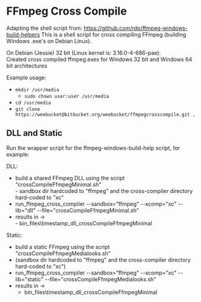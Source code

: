 # FFmpeg Cross Compile

Adapting the shell script from:
<https://github.com/rdp/ffmpeg-windows-build-helpers>
This is a shell script for cross compiling FFmpeg (building Windows .exe's on Debian Linux).   

On Debian (Jessie) 32 bit (Linux kernel is: 3.16.0-4-686-pae):   
Created cross compiled ffmpeg.exes for Windows 32 bit and Windows 64 bit architectures   
          
Example usage:  

- `mkdir /usr/media`   
    - `sudo chown user:user /usr/media`  
- `cd /usr/media`
- `git clone https://weebucket@bitbucket.org/weebucket/ffmpegcrosscompile.git .`

## DLL and Static

Run the wrapper script for the ffmpeg-windows-build-help script, for example:

DLL:

- build a shared FFmpeg DLL using the script "crossCompileFfmpegMinimal.sh"  
      - sandbox dir hardcoded to "ffmpeg" and the cross-compiler directory hard-coded to "xc"
- run\_ffmpeg\_cross\_compiler --sandbox="ffmpeg" --xcomp="xc" --lib="dll" --file="crossCompileFfmpegMinimal.sh"   
- results in ->   
      - bin\_files\timestamp\_dll\_crossCompileFfmpegMinimal   

Static:

- build a static FFmpeg using the script "crossCompileFfmpegMedialooks.sh"   
- (sandbox dir hardcoded to "ffmpeg" and the cross-compiler directory hard-coded to "xc")   
- run\_ffmpeg\_cross\_compiler --sandbox="ffmpeg" --xcomp="xc" --lib="static" --file="crossCompileFfmpegMedialooks.sh"    
- results in ->   
    - bin\_files\timestamp\_dll\_crossCompileFfmpegMinimal   
